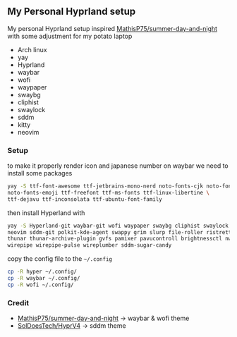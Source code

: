 ## My Personal Hyprland setup
My personal Hyprland setup inspired [MathisP75/summer-day-and-night](https://github.com/MathisP75/summer-day-and-night)
with some adjustment for my potato laptop
- Arch linux
- yay
- Hyprland 
- waybar
- wofi
- waypaper
- swaybg
- cliphist
- swaylock
- sddm
- kitty
- neovim



### Setup
to make it properly render icon and japanese number on waybar we need to install some packages
```sh
yay -S ttf-font-awesome ttf-jetbrains-mono-nerd noto-fonts-cjk noto-fonts \
noto-fonts-emoji ttf-freefont ttf-ms-fonts ttf-linux-libertine \
ttf-dejavu ttf-inconsolata ttf-ubuntu-font-family
```

then install Hyperland with
```sh
yay -S Hyperland-git waybar-git wofi waypaper swaybg cliphist swaylock kitty \
neovim sddm-git polkit-kde-agent swappy grim slurp file-roller ristretto \
thunar thunar-archive-plugin gvfs pamixer pavucontroll brightnessctl nwg-look \
wirepipe wirepipe-pulse wireplumber sddm-sugar-candy
```

copy the config file to the `~/.config`
```sh
cp -R hyper ~/.config/
cp -R waybar ~/.config/
cp -R wofi ~/.config/
```


### Credit
- [MathisP75/summer-day-and-night](https://github.com/MathisP75/summer-day-and-night) -> waybar & wofi theme
- [SolDoesTech/HyprV4](https://github.com/SolDoesTech/HyprV4) -> sddm theme
